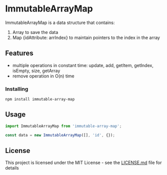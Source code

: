 # ImmutableArrayMap

ImmutableArrayMap is a data structure that contains:
1) Array to save the data
2) Map {idAttribute: arrIndex} to maintain pointers to the index in the array

## Features

* multiple operations in constant time: update, add, getItem, getIndex, isEmpty, size, getArray
* remove operation in O(n) time

### Installing
```
npm install immutable-array-map
```

## Usage

```javascript
import ImmutableArrayMap from 'immutable-array-map';

const data = new ImmutableArrayMap([], 'id', {});

```

## License
This project is licensed under the MIT License - see the [LICENSE.md](LICENSE.md) file for details
